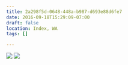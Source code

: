 ```yaml
---
title: 2a298f5d-0648-448a-b987-d693e88d6fe7
date: 2016-09-18T15:29:09-07:00
draft: false
location: Index, WA
tags: []

---
```




![](https://d17enza3bfujl8.cloudfront.net/20160918_01_25.jpg)
![](https://d17enza3bfujl8.cloudfront.net/20160918_01_40.jpg)


